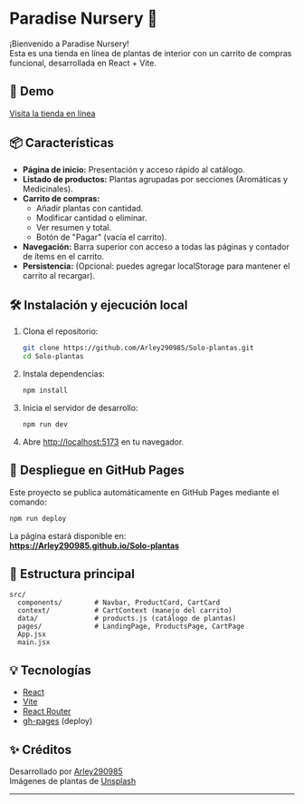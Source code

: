 # Paradise Nursery 🌱

¡Bienvenido a Paradise Nursery!  
Esta es una tienda en línea de plantas de interior con un carrito de compras funcional, desarrollada en React + Vite.

## 🚀 Demo

[Visita la tienda en línea](https://Arley290985.github.io/Solo-plantas)

## 📦 Características

- **Página de inicio:** Presentación y acceso rápido al catálogo.
- **Listado de productos:** Plantas agrupadas por secciones (Aromáticas y Medicinales).
- **Carrito de compras:** 
  - Añadir plantas con cantidad.
  - Modificar cantidad o eliminar.
  - Ver resumen y total.
  - Botón de "Pagar" (vacía el carrito).
- **Navegación:** Barra superior con acceso a todas las páginas y contador de ítems en el carrito.
- **Persistencia:** (Opcional: puedes agregar localStorage para mantener el carrito al recargar).

## 🛠️ Instalación y ejecución local

1. Clona el repositorio:
   ```bash
   git clone https://github.com/Arley290985/Solo-plantas.git
   cd Solo-plantas
   ```
2. Instala dependencias:
   ```bash
   npm install
   ```
3. Inicia el servidor de desarrollo:
   ```bash
   npm run dev
   ```
4. Abre [http://localhost:5173](http://localhost:5173) en tu navegador.

## 🚢 Despliegue en GitHub Pages

Este proyecto se publica automáticamente en GitHub Pages mediante el comando:

```bash
npm run deploy
```

La página estará disponible en:  
**https://Arley290985.github.io/Solo-plantas**

## 📂 Estructura principal

```
src/
  components/        # Navbar, ProductCard, CartCard
  context/           # CartContext (manejo del carrito)
  data/              # products.js (catálogo de plantas)
  pages/             # LandingPage, ProductsPage, CartPage
  App.jsx
  main.jsx
```

## 💡 Tecnologías

- [React](https://reactjs.org/)
- [Vite](https://vitejs.dev/)
- [React Router](https://reactrouter.com/)
- [gh-pages](https://www.npmjs.com/package/gh-pages) (deploy)

## ✨ Créditos

Desarrollado por [Arley290985](https://github.com/Arley290985)  
Imágenes de plantas de [Unsplash](https://unsplash.com/)

---

